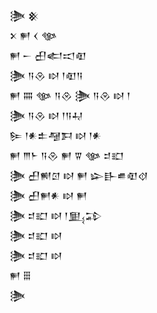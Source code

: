 <div class='block'>
<div class='line'>𒋦 𒆜</div>
<div class='line'>𒉽 𒂍 𒌋 𒀲</div>
<div class='line'>𒂍 𒀸 𒌷𒅗𒀊𒊏</div>
<div class='line'>𒋦 𒀀𒊮 𒊭 𒁹𒊏𒀀</div>
<div class='line'>𒂍 𒐍 𒀲 𒀀𒊮 𒋦 𒀀𒊮 𒊭 𒁹</div>
<div class='line'>𒋦 𒀀𒊮 𒊭 𒁹𒀀𒄷</div>
<div class='line'>𒌉 𒁹𒀭𒉺𒆷𒁕 𒊭 𒁹𒀭</div>
<div class='line'>𒂍 𒐈𒈨 𒀀𒊮 𒂍 𒐊 𒀲 𒄑𒊬</div>
<div class='line'>𒋦 𒌷𒆍𒇥 𒊭 𒂍 𒇽𒃲𒌑𒊏𒋼</div>
<div class='line'>𒋦 𒌷𒂍𒀭 𒊭 𒂍</div>
<div class='line'>𒋦 𒄑𒊬 𒊭 𒁹𒅅𒁉</div>
<div class='line'>𒋦 𒄑𒊬 𒊭</div>
<div class='line'>𒋦 𒄑𒊬 𒊭</div>
<div class='line'>𒂍 𒑆</div>
<div class='line'>𒋦</div>
</div>